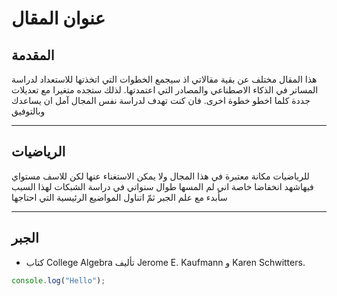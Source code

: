 # عنوان المقال

## المقدمة

هذا المقال مختلف عن بقية مقالاتي اذ سيجمع الخطوات التي اتخذتها للاستعداد لدراسة
المساتر في الذكاء الاصطناعي والمصادر التي اعتمدتها. لذلك ستجده متغيرا مع تعديلات
جددة كلما اخطو خطوة اخرى. فان كنت تهدف لدراسة نفس المجال آمل ان يساعدك وبالتوفيق

---

## الرياضيات

للرياضيات مكانة معتبرة في هذا المجال ولا يمكن الاستغناء عنها لكن للاسف مستواي
فيهاشهد انخفاضا خاصة اني لم المسها طوال سنواتي في دراسة الشبكات لهذا السبب سأبدء
مع علم الجبر ثمّ اتناول المواضيع الرئيسية التي احتاجها

---

## الجبر

- كتاب College Algebra تأليف Jerome E. Kaufmann و Karen Schwitters.

```js
console.log("Hello");
```
